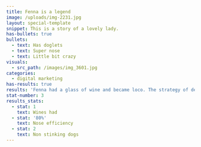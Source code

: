 ```yaml
---
title: Fenna is a legend
image: /uploads/img-2231.jpg
layout: special-template
snippet: This is a story of a lovely lady.
has-bullets: true
bullets:
  - text: Has doglets
  - text: Super nose
  - text: Little bit crazy
visuals:
  - src_path: /images/img_3601.jpg
categories:
  - digital marketing
has-results: true
results: 'Fenna had a glass of wine and became loco. The strategy of deep flow state ensured increased swimming, tan implementation and friend engagement. A surprising additional outcome was the benefit of healthful smoothies and vegetable-heavy lunched. Ut enim ad minim veniam, quis nostrud exercitation ullamco laboris nisi ut aliquip ex ea commodo consequat. Duis aute irure dolor in reprehenderit in voluptate velit esse cillum dolore eu fugiat nulla pariatur. Excepteur sint occaecat cupidatat non proident, sunt in culpa qui officia deserunt mollit anim id est laborum.'
stat-number: 3
results_stats:
  - stat: 1
    text: Wines had
  - stat: '80%'
    text: Nose efficiency
  - stat: 2
    text: Non stinking dogs
---
```



